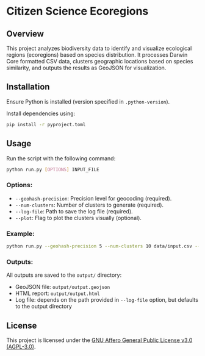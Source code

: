 # Citizen Science Ecoregions

## Overview

This project analyzes biodiversity data to identify and visualize ecological regions (ecoregions) based on species distribution. It processes Darwin Core formatted CSV data, clusters geographic locations based on species similarity, and outputs the results as GeoJSON for visualization.

## Installation

Ensure Python is installed (version specified in `.python-version`).

Install dependencies using:
```bash
pip install -r pyproject.toml
```

## Usage

Run the script with the following command:

```bash
python run.py [OPTIONS] INPUT_FILE
```

### Options:

- `--geohash-precision`: Precision level for geocoding (required).
- `--num-clusters`: Number of clusters to generate (required).
- `--log-file`: Path to save the log file (required).
- `--plot`: Flag to plot the clusters visually (optional).

### Example:

```bash
python run.py --geohash-precision 5 --num-clusters 10 data/input.csv --plot
```

### Outputs:

All outputs are saved to the `output/` directory:
- GeoJSON file: `output/output.geojson`
- HTML report: `output/output.html`
- Log file: depends on the path provided in `--log-file` option, but defaults to the output directory

## License

This project is licensed under the [GNU Affero General Public License v3.0 (AGPL-3.0)](https://www.gnu.org/licenses/agpl-3.0.en.html). 
